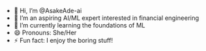 - 👋 Hi, I’m @AsakeAde-ai
- 👀 I’m an aspiring AI/ML expert interested in financial engineering
- 🌱 I’m currently learning the foundations of ML
- 😄 Pronouns: She/Her
- ⚡ Fun fact: I enjoy the boring stuff!

<!---
AsakeAde-ai/AsakeAde-ai is a ✨ special ✨ repository because its `README.md` (this file) appears on your GitHub profile.
You can click the Preview link to take a look at your changes.
--->

